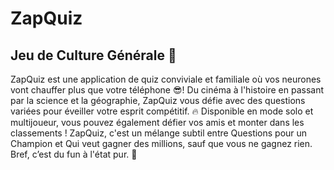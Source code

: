 # ZapQuiz

## Jeu de Culture Générale 🧠

ZapQuiz est une application de quiz conviviale et familiale où vos neurones vont chauffer plus que votre téléphone 😎! Du cinéma à l'histoire en passant par la science et la géographie, ZapQuiz vous défie avec des questions variées pour éveiller votre esprit compétitif. 🔥  Disponible en mode solo et multijoueur, vous pouvez également défier vos amis et monter dans les classements !  ZapQuiz, c'est un mélange subtil entre Questions pour un Champion et Qui veut gagner des millions, sauf que vous ne gagnez rien. Bref, c’est du fun à l'état pur. 🥳

